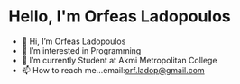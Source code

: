 
# Hello, I'm Orfeas Ladopoulos

- 👋 Hi, I’m Orfeas Ladopoulos
- 👀 I’m interested in Programming
- 🌱 I’m currently Student at Akmi Metropolitan College
- 📫 How to reach me...email:orf.ladop@gmail.com


